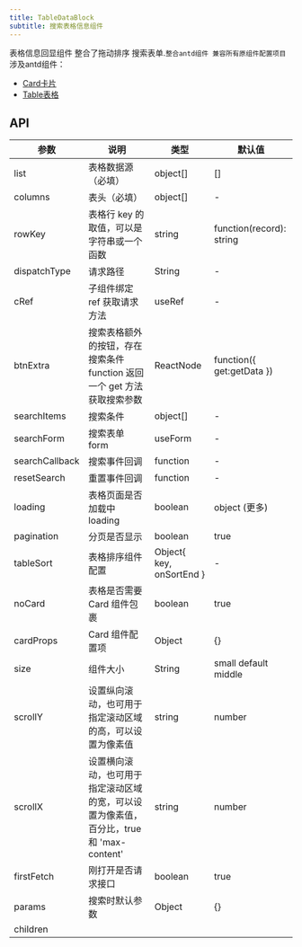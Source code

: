 ```yaml
---
title: TableDataBlock
subtitle: 搜索表格信息组件
---
```


表格信息回显组件 整合了拖动排序 搜索表单.`整合antd组件 兼容所有原组件配置项目`
涉及antd组件：
 - [Card卡片](https://ant.design/components/card-cn/)
 - [Table表格](https://ant.design/components/table-cn/)

## API

| 参数 | 说明 | 类型 | 默认值 |
| --- | --- | --- | --- |
| list | 表格数据源（必填） | object[] | [] |
| columns | 表头（必填） | object[] | - |
| rowKey | 表格行 key 的取值，可以是字符串或一个函数 | string | function(record): string | - |
| dispatchType | 请求路径 | String | - |
| cRef | 子组件绑定 ref 获取请求方法 | useRef | - |
| btnExtra | 搜索表格额外的按钮，存在搜索条件 function 返回一个 get 方法获取搜索参数 | ReactNode | function({ get:getData }) | - |
| searchItems | 搜索条件 | object[] | - |
| searchForm | 搜索表单 form | useForm | - |
| searchCallback | 搜索事件回调 | function | - |
| resetSearch | 重置事件回调 | function | - |
| loading | 表格页面是否加载中 loading | boolean | object (更多) | false |
| pagination | 分页是否显示 | boolean | true |
| tableSort | 表格排序组件配置 | Object{ key, onSortEnd } | - |
| noCard | 表格是否需要 Card 组件包裹 | boolean | true |
| cardProps | Card 组件配置项 | Object | {} |
| size | 组件大小 | String | small default middle |
| scrollY | 设置纵向滚动，也可用于指定滚动区域的高，可以设置为像素值 | string | number | - |
| scrollX | 设置横向滚动，也可用于指定滚动区域的宽，可以设置为像素值，百分比，true 和 'max-content' | string | number | true | max-content |
| firstFetch | 刚打开是否请求接口 | boolean | true |
| params | 搜索时默认参数 | Object | {} |
| children |
